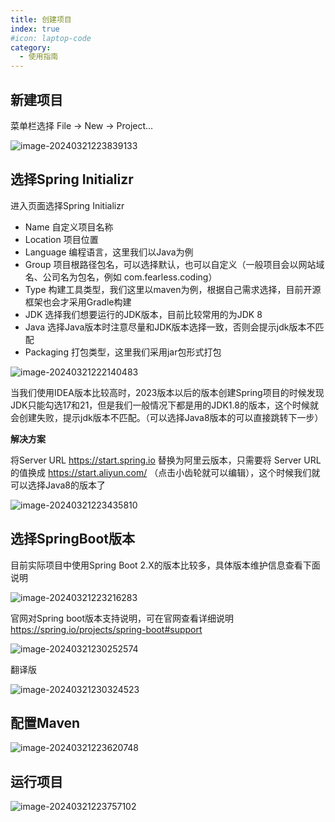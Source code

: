 ```yaml
---
title: 创建项目
index: true
#icon: laptop-code
category:
  - 使用指南
---
```


## 新建项目

菜单栏选择 File -> New -> Project...

![image-20240321223839133](/images/image-20240321223839133.png)





## 选择Spring Initializr

进入页面选择Spring Initializr

- Name 自定义项目名称
- Location 项目位置
- Language 编程语言，这里我们以Java为例
- Group 项目根路径包名，可以选择默认，也可以自定义（一般项目会以网站域名、公司名为包名，例如 com.fearless.coding）
- Type 构建工具类型，我们这里以maven为例，根据自己需求选择，目前开源框架也会才采用Gradle构建
- JDK 选择我们想要运行的JDK版本，目前比较常用的为JDK 8
- Java 选择Java版本时注意尽量和JDK版本选择一致，否则会提示jdk版本不匹配
- Packaging 打包类型，这里我们采用jar包形式打包



![image-20240321222140483](/images/image-20240321221733179.png)

当我们使用IDEA版本比较高时，2023版本以后的版本创建Spring项目的时候发现JDK只能勾选17和21，但是我们一般情况下都是用的JDK1.8的版本，这个时候就会创建失败，提示jdk版本不匹配。（可以选择Java8版本的可以直接跳转下一步）

**解决方案**

将Server URL https://start.spring.io 替换为阿里云版本，只需要将 Server URL 的值换成 https://start.aliyun.com/ （点击小齿轮就可以编辑），这个时候我们就可以选择Java8的版本了



![image-20240321223435810](/images/image-20240321223435810.png)



## 选择SpringBoot版本

目前实际项目中使用Spring Boot 2.X的版本比较多，具体版本维护信息查看下面说明

![image-20240321223216283](/images/image-20240321223216283.png)



官网对Spring boot版本支持说明，可在官网查看详细说明 https://spring.io/projects/spring-boot#support

![image-20240321230252574](/images/image-20240321230252574.png)



翻译版

![image-20240321230324523](/images/image-20240321230324523.png)



## 配置Maven



![image-20240321223620748](/images/image-20240321223620748.png)





## 运行项目



![image-20240321223757102](/images/SpringBoot-创建项目-运行项目.png)
